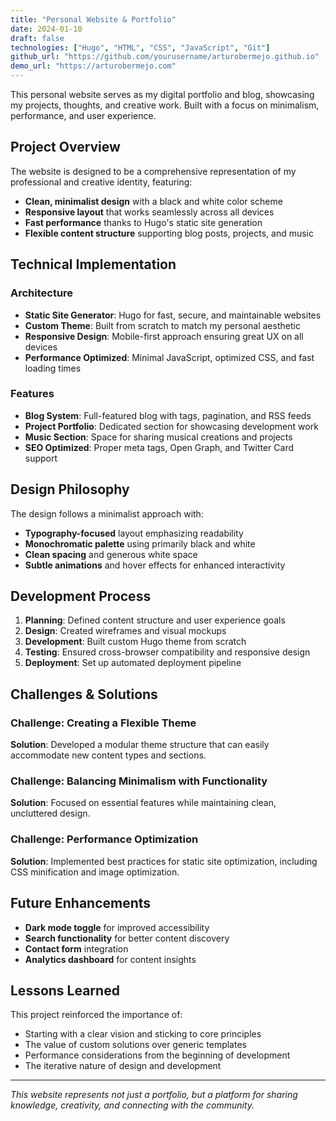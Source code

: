 ```yaml
---
title: "Personal Website & Portfolio"
date: 2024-01-10
draft: false
technologies: ["Hugo", "HTML", "CSS", "JavaScript", "Git"]
github_url: "https://github.com/yourusername/arturobermejo.github.io"
demo_url: "https://arturobermejo.com"
---
```


This personal website serves as my digital portfolio and blog, showcasing my projects, thoughts, and creative work. Built with a focus on minimalism, performance, and user experience.

## Project Overview

The website is designed to be a comprehensive representation of my professional and creative identity, featuring:

- **Clean, minimalist design** with a black and white color scheme
- **Responsive layout** that works seamlessly across all devices
- **Fast performance** thanks to Hugo's static site generation
- **Flexible content structure** supporting blog posts, projects, and music

## Technical Implementation

### Architecture
- **Static Site Generator**: Hugo for fast, secure, and maintainable websites
- **Custom Theme**: Built from scratch to match my personal aesthetic
- **Responsive Design**: Mobile-first approach ensuring great UX on all devices
- **Performance Optimized**: Minimal JavaScript, optimized CSS, and fast loading times

### Features
- **Blog System**: Full-featured blog with tags, pagination, and RSS feeds
- **Project Portfolio**: Dedicated section for showcasing development work
- **Music Section**: Space for sharing musical creations and projects
- **SEO Optimized**: Proper meta tags, Open Graph, and Twitter Card support

## Design Philosophy

The design follows a minimalist approach with:

- **Typography-focused** layout emphasizing readability
- **Monochromatic palette** using primarily black and white
- **Clean spacing** and generous white space
- **Subtle animations** and hover effects for enhanced interactivity

## Development Process

1. **Planning**: Defined content structure and user experience goals
2. **Design**: Created wireframes and visual mockups
3. **Development**: Built custom Hugo theme from scratch
4. **Testing**: Ensured cross-browser compatibility and responsive design
5. **Deployment**: Set up automated deployment pipeline

## Challenges & Solutions

### Challenge: Creating a Flexible Theme
**Solution**: Developed a modular theme structure that can easily accommodate new content types and sections.

### Challenge: Balancing Minimalism with Functionality
**Solution**: Focused on essential features while maintaining clean, uncluttered design.

### Challenge: Performance Optimization
**Solution**: Implemented best practices for static site optimization, including CSS minification and image optimization.

## Future Enhancements

- **Dark mode toggle** for improved accessibility
- **Search functionality** for better content discovery
- **Contact form** integration
- **Analytics dashboard** for content insights

## Lessons Learned

This project reinforced the importance of:
- Starting with a clear vision and sticking to core principles
- The value of custom solutions over generic templates
- Performance considerations from the beginning of development
- The iterative nature of design and development

---

*This website represents not just a portfolio, but a platform for sharing knowledge, creativity, and connecting with the community.* 